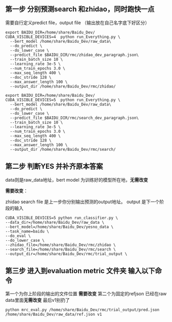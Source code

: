 ## 第一步 分别预测search 和zhidao，同时跑快一点

需要自行定义predict file，output file （输出放在自己名字底下好区分）

```
export BAIDU_DIR=/home/share/Baidu_Dev/
CUDA_VISIBLE_DEVICES=4  python run_Everything.py \
  --bert_model /home/share/Baidu_Dev/raw_data\
  --do_predict \
  --do_lower_case \
  --predict_file $BAIDU_DIR/rmc/zhidao_dev_paragraph.json\
  --train_batch_size 10 \
  --learning_rate 3e-5 \
  --num_train_epochs 3.0 \
  --max_seq_length 400 \
  --doc_stride 128 \
  --max_answer_length 100 \
  --output_dir /home/share/Baidu_Dev/rmc/zhidao/
```

```
export BAIDU_DIR=/home/share/Baidu_Dev/
CUDA_VISIBLE_DEVICES=5  python run_Everything.py \
  --bert_model /home/share/Baidu_Dev/raw_data\
  --do_predict \
  --do_lower_case \
  --predict_file $BAIDU_DIR/rmc/search_dev_paragraph.json\
  --train_batch_size 10 \
  --learning_rate 3e-5 \
  --num_train_epochs 3.0 \
  --max_seq_length 400 \
  --doc_stride 128 \
  --max_answer_length 100 \
  --output_dir /home/share/Baidu_Dev/rmc/search/
```

## 第二步  判断YES 并补齐原本答案

data则是raw_data地址，bert model 为训练好的模型所在地，**无需改变**

 **需要改变**：

zhidao search file 是上一步你分别输出预测的output地址。
output 是下一个阶段的输入

```
CUDA_VISIBLE_DEVICES=5 python run_classifier.py \
--data_dir=/home/share/Baidu_Dev/raw_data \
--bert_model=/home/share/Baidu_Dev/yesno_data \
--task_name=baidu \
--do_eval \
--do_lower_case \
--zhidao_file=/home/share/Baidu_Dev/rmc/zhidao \
--search_file=/home/share/Baidu_Dev/rmc/search \
--output_dir=/home/share/Baidu_Dev/rmc/trial_output \
```



## 第三步 进入到evaluation metric 文件夹 输入以下命令

第一个为你上阶段的输出的文件位置 **需要改变**
第二个为固定的refjson 已经在raw data里面**无需改变**
最后v1别扔了

```
python mrc_eval.py /home/share/Baidu_Dev/rmc/trial_output/pred.json /home/share/Baidu_Dev/raw_data/ref.json v1
```

